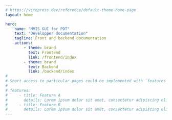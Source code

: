 ```yaml
---
# https://vitepress.dev/reference/default-theme-home-page
layout: home

hero:
    name: "MMIS GUI for PDT"
    text: "Developper documentation"
    tagline: Front and backend documentation
    actions:
        - theme: brand
          text: Frontend
          link: /frontend/index
        - theme: brand
          text: Backend
          link: /backend/index
#
# Short access to particular pages could be implemented with `features` cards :
#
# features:
#     - title: Feature A
#       details: Lorem ipsum dolor sit amet, consectetur adipiscing elit
#     - title: Feature B
#       details: Lorem ipsum dolor sit amet, consectetur adipiscing elit
---
```

